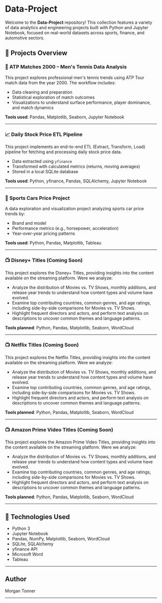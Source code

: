 # Data-Project

Welcome to the **Data-Project** repository! This collection features a variety of data analytics and engineering projects built with Python and Jupyter Notebook, focused on real-world datasets across sports, finance, and automotive sectors.

## 📁 Projects Overview

### 🎾 ATP Matches 2000 – Men's Tennis Data Analysis
This project explores professional men's tennis trends using ATP Tour match data from the year 2000. The workflow includes:

- Data cleaning and preparation
- Statistical exploration of match outcomes
- Visualizations to understand surface performance, player dominance, and match dynamics

**Tools used**: Pandas, Matplotlib, Seaborn, Jupyter Notebook

---

### 📈 Daily Stock Price ETL Pipeline
This project implements an end-to-end ETL (Extract, Transform, Load) pipeline for fetching and processing daily stock price data.

- Data extracted using `yfinance`
- Transformed with calculated metrics (returns, moving averages)
- Stored in a local SQLite database

**Tools used**: Python, yfinance, Pandas, SQLAlchemy, Jupyter Notebook

---

### 🚗 Sports Cars Price Project
A data exploration and visualization project analyzing sports car price trends by:

- Brand and model
- Performance metrics (e.g., horsepower, acceleration)
- Year-over-year pricing patterns

**Tools used**: Python, Pandas, Matplotlib, Tableau

---

### 📺 Disney+ Titles (Coming Soon)
This project explores the Disney+ Titles, providing insights into the content available on the streaming platform. Were we analyze:

- Analyze the distribution of Movies vs. TV Shows, monthly additions, and release year trends to understand how content types and volume have evolved.
- Examine top contributing countries, common genres, and age ratings, including side-by-side comparisons for Movies vs. TV Shows.
- Highlight frequent directors and actors, and perform text analysis on descriptions to uncover common themes and language patterns.

**Tools planned**: Python, Pandas, Matplotlib, Seaborn, WordCloud

--- 

### 📺 Netflix Titles (Coming Soon)
This project explores the Netflix Titles, providing insights into the content available on the streaming platform. Were we analyze:

- Analyze the distribution of Movies vs. TV Shows, monthly additions, and release year trends to understand how content types and volume have evolved.
- Examine top contributing countries, common genres, and age ratings, including side-by-side comparisons for Movies vs. TV Shows.
- Highlight frequent directors and actors, and perform text analysis on descriptions to uncover common themes and language patterns.

**Tools planned**: Python, Pandas, Matplotlib, Seaborn, WordCloud

---

### 📺 Amazon Prime Video Titles (Coming Soon)
This project explores the Amazon Prime Video Titles, providing insights into the content available on the streaming platform. Were we analyze:

- Analyze the distribution of Movies vs. TV Shows, monthly additions, and release year trends to understand how content types and volume have evolved.
- Examine top contributing countries, common genres, and age ratings, including side-by-side comparisons for Movies vs. TV Shows.
- Highlight frequent directors and actors, and perform text analysis on descriptions to uncover common themes and language patterns.

**Tools planned**: Python, Pandas, Matplotlib, Seaborn, WordCloud

---

## 🧰 Technologies Used
- Python 3
- Jupyter Notebook
- Pandas, NumPy, Matplotlib, Seaborn, WordCloud
- SQLite, SQLAlchemy
- yfinance API
- Microsoft Word
- Tableau 

---

## Author

Morgan Tonner

---
